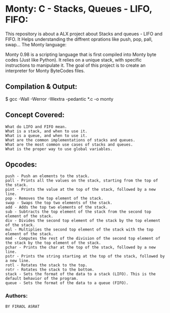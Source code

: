# Monty: C - Stacks, Queues - LIFO, FIFO:

This repository is about a ALX  project about Stacks and queues - LIFO and FIFO. It Helps understanding the diffrent oprations like push, pop, pall, swap...
The Monty language:

Monty 0.98 is a scripting language that is first compiled into Monty byte codes (Just like Python). It relies on a unique stack, with specific instructions to manipulate it. The goal of this project is to create an interpreter for Monty ByteCodes files.
## Compilation & Output:
 $ gcc -Wall -Werror -Wextra -pedantic *.c -o monty
##    Concept Covered:

    What do LIFO and FIFO mean.
    What is a stack, and when to use it.
    What is a queue, and when to use it.
    What are the common implementations of stacks and queues.
    What are the most common use cases of stacks and queues.
    What is the proper way to use global variables.

##     Opcodes:

    push - Push an elements to the stack.
    pall - Prints all the values on the stack, starting from the top of the stack.
    pint - Prints the value at the top of the stack, followed by a new line.
    pop - Removes the top element of the stack.
    swap - Swaps the top two elements of the stack.
    add - Adds the top two elements of the stack.
    sub - Subtracts the top element of the stack from the second top element of the stack.
    div - Divides the second top element of the stack by the top element of the stack.
    mul - Multiplies the second top element of the stack with the top element of the stack.
    mod - Computes the rest of the division of the second top element of the stack by the top element of the stack.
    pchar - Prints the char at the top of the stack, followed by a new line.
    pstr - Prints the string starting at the top of the stack, followed by a new line.
    rotl - Rotates the stack to the top.
    rotr - Rotates the stack to the bottom.
    stack - Sets the format of the data to a stack (LIFO). This is the default behavior of the program.
    queue - Sets the format of the data to a queue (FIFO).

###   Authors:

    BY FIRAOL ASRAT
